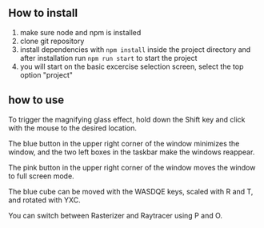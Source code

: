 ## How to install

1. make sure node and npm is installed 
1. clone git repository
1. install dependencies with `npm install` inside the project directory and after installation run `npm run start` to start the project
1. you will start on the basic excercise selection screen, select the top option "project"

## how to use

To trigger the magnifying glass effect, hold down the Shift key and click with the mouse to the desired location.

The blue button in the upper right corner of the window minimizes the window, and the two left boxes in the taskbar make the windows reappear.

The pink button in the upper right corner of the window moves the window to full screen mode.

The blue cube can be moved with the WASDQE keys, scaled with R and T, and rotated with YXC.

You can switch between Rasterizer and Raytracer using P and O.
